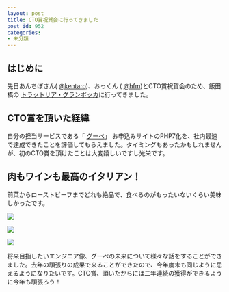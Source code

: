 ```yaml
---
layout: post
title: CTO賞祝賀会に行ってきました
post_id: 952
categories: 
- 未分類
---
```


## はじめに


先日あんちぽさん(
[@kentaro](https://twitter.com/kentaro))、おっくん (
[@hfm](https://twitter.com/hfm))とCTO賞祝賀会のため、飯田橋の
[トラットリア・グランボッカ](https://tabelog.com/tokyo/A1309/A130905/13173167/)に行ってきました。


## CTO賞を頂いた経緯


自分の担当サービスである「
[グーペ](https://goope.jp/)」 お申込みサイトのPHP7化を、社内最速で達成できたことを評価してもらえました。タイミングもあったかもしれませんが、初のCTO賞を頂けたことは大変嬉しいですし光栄です。


## 肉もワインも最高のイタリアン！


前菜からローストビーフまでどれも絶品で、食べるのがもったいないくらい美味しかったです。


![](https://hypermkt-blog.lolipop.io/wp-content/uploads/2017/02/IMG_20170131_201852-e1486305416634.jpg)


![](https://hypermkt-blog.lolipop.io/wp-content/uploads/2017/02/IMG_20170131_210537-e1486305529745.jpg)


![](https://hypermkt-blog.lolipop.io/wp-content/uploads/2017/02/IMG_20170131_231144-e1486305566746.jpg)

将来目指したいエンジニア像、グーペの未来について様々な話をすることができました。去年の頑張りの成果で来ることができたので、今年度末も同じように思えるようになりたいです。CTO賞、頂いたからには二年連続の獲得ができるように今年も頑張ろう！